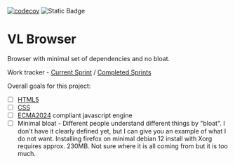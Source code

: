 [![codecov](https://codecov.io/github/marsp0/vl-browser/graph/badge.svg?token=8MV8HANFE2)](https://codecov.io/github/marsp0/vl-browser) ![Static Badge](https://img.shields.io/badge/Sprint-0052CC?logo=trello&logoColor=white&link=https%3A%2F%2Ftrello.com%2Fb%2Fa7SdZYpL%2Fcurrent)


# VL Browser
Browser with minimal set of dependencies and no bloat.

Work tracker - [Current Sprint](https://trello.com/b/a7SdZYpL/current) / [Completed Sprints](https://trello.com/b/njBlWiV7/sprints)

Overall goals for this project:
- [ ] [HTML5](https://html.spec.whatwg.org/multipage/)
- [ ] [CSS](https://www.w3.org/TR/css-2024/)
- [ ] [ECMA2024](https://262.ecma-international.org/) compliant javascript engine
- [ ] Minimal bloat - Different people understand different things by "bloat". I don't have it clearly defined yet, but I can give you an example of what I do not want. Installing firefox on minimal debian 12 install with Xorg requires approx. 230MB. Not sure where it is all coming from but it is too much.